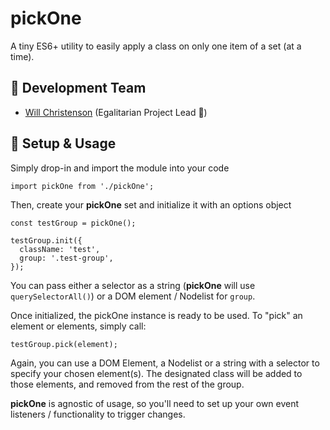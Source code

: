 # pickOne
A tiny ES6+ utility to easily apply a class on only one item of a set (at a time).

## :floppy_disk: Development Team
- [Will Christenson](https://github.com/MrSpecific) (Egalitarian Project Lead :unicorn:)

## :wrench: Setup & Usage
Simply drop-in and import the module into your code
```
import pickOne from './pickOne';
```

Then, create your **pickOne** set and initialize it with an options object
```
const testGroup = pickOne();

testGroup.init({
  className: 'test',
  group: '.test-group',
});
```

You can pass either a selector as a string (**pickOne** will use `querySelectorAll()`) or a DOM element / Nodelist for `group`.

Once initialized, the pickOne instance is ready to be used.
To "pick" an element or elements, simply call:
```
testGroup.pick(element);
```
Again, you can use a DOM Element, a Nodelist or a string with a selector to specify your chosen element(s). The designated class will be added to those elements, and removed from the rest of the group.

**pickOne** is agnostic of usage, so you'll need to set up your own event listeners / functionality to trigger changes.
